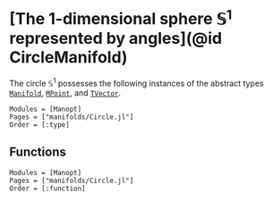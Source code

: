 # [The $1$-dimensional sphere $\mathbb S^1$ represented by angles](@id CircleManifold)

The circle $\mathbb S^1$ possesses the following instances of the
abstract types [`Manifold`](@ref), [`MPoint`](@ref), and [`TVector`](@ref).

```@autodocs
Modules = [Manopt]
Pages = ["manifolds/Circle.jl"]
Order = [:type]
```

## Functions

```@autodocs
Modules = [Manopt]
Pages = ["manifolds/Circle.jl"]
Order = [:function]
```

